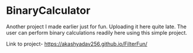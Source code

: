 # BinaryCalculator

Another project I made earlier just for fun. Uploading it here quite late. The user can perform binary calculations readily here using this simple project.

Link to project- https://akashyadav256.github.io/FilterFun/
